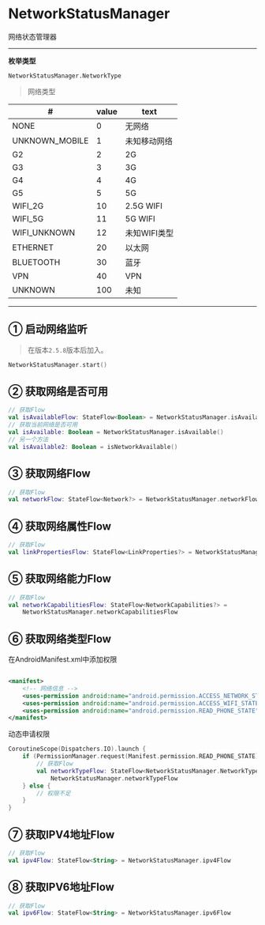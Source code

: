 # NetworkStatusManager

网络状态管理器

---

**枚举类型**

`NetworkStatusManager.NetworkType`

> 网络类型

| #              | value | text      | 
|----------------|-------|-----------|  
| NONE           | 0     | 无网络       |
| UNKNOWN_MOBILE | 1     | 未知移动网络    |
| G2             | 2     | 2G        |
| G3             | 3     | 3G        |  
| G4             | 4     | 4G        |
| G5             | 5     | 5G        |
| WIFI_2G        | 10    | 2.5G WIFI |
| WIFI_5G        | 11    | 5G WIFI   |
| WIFI_UNKNOWN   | 12    | 未知WIFI类型  |
| ETHERNET       | 20    | 以太网       |
| BLUETOOTH      | 30    | 蓝牙        |
| VPN            | 40    | VPN       |
| UNKNOWN        | 100   | 未知        |

---

## ① 启动网络监听

> 在版本`2.5.8`版本后加入。

```kotlin
NetworkStatusManager.start()
```

## ② 获取网络是否可用

```kotlin
// 获取Flow
val isAvailableFlow: StateFlow<Boolean> = NetworkStatusManager.isAvailableFlow
// 获取当前网络是否可用
val isAvailable: Boolean = NetworkStatusManager.isAvailable()
// 另一个方法
val isAvailable2: Boolean = isNetworkAvailable()
```

## ③ 获取网络Flow

```kotlin
// 获取Flow
val networkFlow: StateFlow<Network?> = NetworkStatusManager.networkFlow
```

## ④ 获取网络属性Flow

```kotlin
// 获取Flow
val linkPropertiesFlow: StateFlow<LinkProperties?> = NetworkStatusManager.linkPropertiesFlow
```

## ⑤ 获取网络能力Flow

```kotlin
// 获取Flow
val networkCapabilitiesFlow: StateFlow<NetworkCapabilities?> =
    NetworkStatusManager.networkCapabilitiesFlow
```

## ⑥ 获取网络类型Flow

在AndroidManifest.xml中添加权限

```xml

<manifest>
    <!-- 网络信息 -->
    <uses-permission android:name="android.permission.ACCESS_NETWORK_STATE" />
    <uses-permission android:name="android.permission.ACCESS_WIFI_STATE" />
    <uses-permission android:name="android.permission.READ_PHONE_STATE" />
</manifest>
```

动态申请权限

```kotlin
CoroutineScope(Dispatchers.IO).launch {
    if (PermissionManager.request(Manifest.permission.READ_PHONE_STATE)) {
        // 获取Flow
        val networkTypeFlow: StateFlow<NetworkStatusManager.NetworkType> =
            NetworkStatusManager.networkTypeFlow
    } else {
        // 权限不足
    }
}
```

## ⑦ 获取IPV4地址Flow

```kotlin
// 获取Flow
val ipv4Flow: StateFlow<String> = NetworkStatusManager.ipv4Flow
```

## ⑧ 获取IPV6地址Flow

```kotlin
// 获取Flow
val ipv6Flow: StateFlow<String> = NetworkStatusManager.ipv6Flow
```

